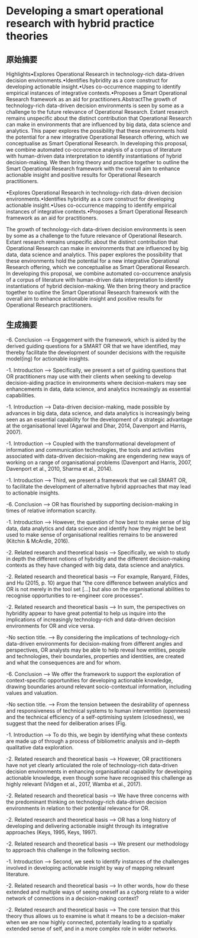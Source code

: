
# Developing a smart operational research with hybrid practice theories

## 原始摘要
Highlights•Explores Operational Research in technology-rich data-driven decision environments.•Identifies hybridity as a core construct for developing actionable insight.•Uses co-occurrence mapping to identify empirical instances of integrative contexts.•Proposes a Smart Operational Research framework as an aid for practitioners.AbstractThe growth of technology-rich data-driven decision environments is seen by some as a challenge to the future relevance of Operational Research. Extant research remains unspecific about the distinct contribution that Operational Research can make in environments that are influenced by big data, data science and analytics. This paper explores the possibility that these environments hold the potential for a new integrative Operational Research offering, which we conceptualise as Smart Operational Research. In developing this proposal, we combine automated co-occurrence analysis of a corpus of literature with human-driven data interpretation to identify instantiations of hybrid decision-making. We then bring theory and practice together to outline the Smart Operational Research framework with the overall aim to enhance actionable insight and positive results for Operational Research practitioners.

•Explores Operational Research in technology-rich data-driven decision environments.•Identifies hybridity as a core construct for developing actionable insight.•Uses co-occurrence mapping to identify empirical instances of integrative contexts.•Proposes a Smart Operational Research framework as an aid for practitioners.

The growth of technology-rich data-driven decision environments is seen by some as a challenge to the future relevance of Operational Research. Extant research remains unspecific about the distinct contribution that Operational Research can make in environments that are influenced by big data, data science and analytics. This paper explores the possibility that these environments hold the potential for a new integrative Operational Research offering, which we conceptualise as Smart Operational Research. In developing this proposal, we combine automated co-occurrence analysis of a corpus of literature with human-driven data interpretation to identify instantiations of hybrid decision-making. We then bring theory and practice together to outline the Smart Operational Research framework with the overall aim to enhance actionable insight and positive results for Operational Research practitioners.

## 生成摘要
-6. Conclusion --> Engagement with the framework, which is aided by the derived guiding questions for a SMART OR that we have identified, may thereby facilitate the development of sounder decisions with the requisite model(ing) for actionable insights.

-1. Introduction --> Specifically, we present a set of guiding questions that OR practitioners may use with their clients when seeking to develop decision-aiding practice in environments where decision-makers may see enhancements in data, data science, and analytics increasingly as essential capabilities.

-1. Introduction --> Data-driven decision-making, made possible by advances in big data, data science, and data analytics is increasingly being seen as an essential capability for the development of a strategic advantage at the organisational level (Agarwal and Dhar, 2014, Davenport and Harris, 2007).

-1. Introduction --> Coupled with the transformational development of information and communication technologies, the tools and activities associated with data-driven decision-making are engendering new ways of working on a range of organisational problems (Davenport and Harris, 2007, Davenport et al., 2010, Sharma et al., 2014).

-1. Introduction --> Third, we present a framework that we call SMART OR, to facilitate the development of alternative hybrid approaches that may lead to actionable insights.

-6. Conclusion --> OR has flourished by supporting decision-making in times of relative information scarcity.

-1. Introduction --> However, the question of how best to make sense of big data, data analytics and data science and identify how they might be best used to make sense of organisational realities remains to be answered (Kitchin & McArdle, 2016).

-2. Related research and theoretical basis --> Specifically, we wish to study in depth the different notions of hybridity and the different decision-making contexts as they have changed with big data, data science and analytics.

-2. Related research and theoretical basis --> For example, Ranyard, Fildes, and Hu (2015, p. 10) argue that “the core difference between analytics and OR is not merely in the tool set [...] but also on the organisational abilities to recognise opportunities to re-engineer core processes”.

-2. Related research and theoretical basis --> In sum, the perspectives on hybridity appear to have great potential to help us inquire into the implications of increasingly technology-rich and data-driven decision environments for OR and vice versa.

-No section title. --> By considering the implications of technology-rich data-driven environments for decision-making from different angles and perspectives, OR analysts may be able to help reveal how entities, people and technologies, their boundaries, properties and identities, are created and what the consequences are and for whom.

-6. Conclusion --> We offer the framework to support the exploration of context-specific opportunities for developing actionable knowledge, drawing boundaries around relevant socio-contextual information, including values and valuation.

-No section title. --> From the tension between the desirability of openness and responsiveness of technical systems to human intervention (openness) and the technical efficiency of a self-optimising system (closedness), we suggest that the need for deliberation arises (Fig.

-1. Introduction --> To do this, we begin by identifying what these contexts are made up of through a process of bibliometric analysis and in-depth qualitative data exploration.

-2. Related research and theoretical basis --> However, OR practitioners have not yet clearly articulated the role of technology-rich data-driven decision environments in enhancing organisational capability for developing actionable knowledge, even though some have recognised this challenge as highly relevant (Vidgen et al., 2017, Wamba et al., 2017).

-2. Related research and theoretical basis --> We have three concerns with the predominant thinking on technology-rich data-driven decision environments in relation to their potential relevance for OR.

-2. Related research and theoretical basis --> OR has a long history of developing and delivering actionable insight through its integrative approaches (Keys, 1995, Keys, 1997).

-2. Related research and theoretical basis --> We present our methodology to approach this challenge in the following section.

-1. Introduction --> Second, we seek to identify instances of the challenges involved in developing actionable insight by way of mapping relevant literature.

-2. Related research and theoretical basis --> In other words, how do these extended and multiple ways of seeing oneself as a cyborg relate to a wider network of connections in a decision-making context?

-2. Related research and theoretical basis --> The core tension that this theory thus allows us to examine is what it means to be a decision-maker when we are now highly connected, potentially leading to a spatially extended sense of self, and in a more complex role in wider networks.

